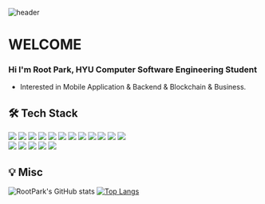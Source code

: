 ![header](https://capsule-render.vercel.app/api?text=Hello%20I'm%20RootPark&fontSize=40&fontAlign=30&fontColor=f2f2ff&type=waving)

# WELCOME

### Hi I'm Root Park, HYU Computer Software Engineering Student
- Interested in Mobile Application & Backend & Blockchain & Business.

## 🛠 Tech Stack

<img src="https://img.shields.io/badge/Python-3776AB?style=flat&logo=python&logoColor=white" /> <img src="https://img.shields.io/badge/Java-007396?style=flat&logo=Java&logoColor=white" />   <img src="https://img.shields.io/badge/C-A8B9CC?style=flat&logo=c&logoColor=white" /> <img src="https://img.shields.io/badge/Javascript-F7DF1E?style=flat&logo=python&logoColor=white" /> <img src="https://img.shields.io/badge/C++-00599C?style=flat&logo=c%2B%2B&logoColor=white" /> <img src="https://img.shields.io/badge/Kotlin-7F52FF?style=flat&logo=kotlin&logoColor=white" /> <img src="https://img.shields.io/badge/Swift-F05138?style=flat&logo=swift&logoColor=white" /> <img src="https://img.shields.io/badge/Dart-0175C2?style=flat&logo=dart&logoColor=white" />
  <img src="https://img.shields.io/badge/AndroidStudio-3DDC84?style=flat&logo=androidstudio&logoColor=white" />  <img src="https://img.shields.io/badge/Xcode-147EFB?style=flat&logo=xcode&logoColor=white" />  <img src="https://img.shields.io/badge/Flutter-02569B?style=flat&logo=flutter&logoColor=white" />  <img src="https://img.shields.io/badge/OpenGL-147EFB?style=flat&logo=opengl&logoColor=white" />  
  <img src="https://img.shields.io/badge/Linux-FCC624?style=flat&logo=linux&logoColor=white" /> <img src="https://img.shields.io/badge/MacOS-000000?style=flat&logo=macos&logoColor=white" /> <img src="https://img.shields.io/badge/GitHub-181717?style=flat&logo=github&logoColor=white" /> <img src="https://img.shields.io/badge/Notion-000000?style=flat&logo=notion&logoColor=white" /> <img src="https://img.shields.io/badge/MySql-4479A1?style=flat&logo=Mysql&logoColor=white" />

## 💡 Misc
![RootPark's GitHub stats](https://github-readme-stats.vercel.app/api?username=RootPark&theme=chartreuse-dark&show_icons=true)
[![Top Langs](https://github-readme-stats.vercel.app/api/top-langs/?username=RootPark&layout=compact&theme=dark&exclude_repo=madcamp_week3)](https://github.com/anuraghazra/github-readme-stats)
